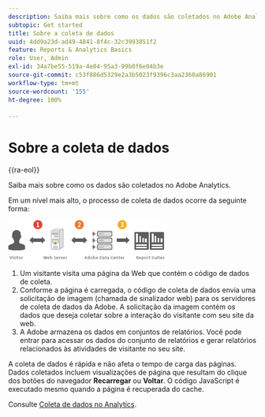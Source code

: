 ```yaml
---
description: Saiba mais sobre como os dados são coletados no Adobe Analytics.
subtopic: Get started
title: Sobre a coleta de dados
uuid: 4dd9a23d-ad49-4841-8f4c-32c3993851f2
feature: Reports & Analytics Basics
role: User, Admin
exl-id: 34a7be55-519a-4e04-95a3-99b0f6e04b3e
source-git-commit: c53f886d5329e2a3b5023f9396c3aa2360a86901
workflow-type: tm+mt
source-wordcount: '155'
ht-degree: 100%

---
```


# Sobre a coleta de dados

{{ra-eol}}

Saiba mais sobre como os dados são coletados no Adobe Analytics.

Em um nível mais alto, o processo de coleta de dados ocorre da seguinte forma:

![](assets/data_collection.png)

1. Um visitante visita uma página da Web que contém o código de dados de coleta.
1. Conforme a página é carregada, o código de coleta de dados envia uma solicitação de imagem (chamada de sinalizador web) para os servidores de coleta de dados da Adobe. A solicitação da imagem contém os dados que deseja coletar sobre a interação do visitante com seu site da web.
1. A Adobe armazena os dados em conjuntos de relatórios. Você pode entrar para acessar os dados do conjunto de relatórios e gerar relatórios relacionados às atividades de visitante no seu site.

A coleta de dados é rápida e não afeta o tempo de carga das páginas. Dados coletados incluem visualizações de página que resultam do clique dos botões do navegador **Recarregar** ou **Voltar**. O código JavaScript é executado mesmo quando a página é recuperada do cache.

Consulte [Coleta de dados no Analytics](/help/import/home.md).

